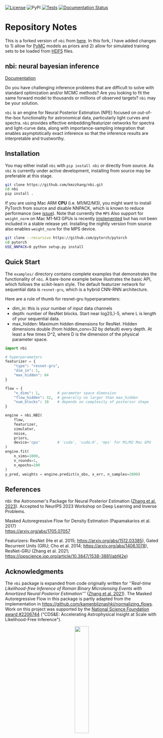 [![License](https://img.shields.io/badge/License-BSD_3--Clause-blue.svg)](https://opensource.org/licenses/BSD-3-Clause) ![PyPI](https://img.shields.io/pypi/v/nbi)
[![Tests](https://github.com/kmzzhang/nbi/actions/workflows/tests.yml/badge.svg)](https://github.com/kmzzhang/nbi/actions/workflows/tests.yml)
[![Documentation Status](https://readthedocs.org/projects/nbi/badge/?version=latest)](https://nbi.readthedocs.io/en/latest/?badge=latest)

# Repository Notes

This is a forked version of `nbi` from [here](https://github.com/kmzzhang/nbi). 
In this fork, I have added changes to 1) allow for [PyMC](https://www.pymc.io/welcome.html) models as priors and 
2) allow for simulated training sets to be loaded from [HDF5](https://www.hdfgroup.org/solutions/hdf5/) files.

## nbi: neural bayesian inference

[Documentation](https://nbi.readthedocs.io/en/latest/)

Do you have challenging inference problems that are difficult to solve with standard optimization and/or MCMC methods?
Are you looking to fit the same forward model to thousands or millions of observed targets?
`nbi` may be your solution.

`nbi` is an engine for Neural Posterior Estimation (NPE) focused on out-of-the-box functionality for astronomical data,
particularly light curves and spectra.
`nbi` provides effective embedding/featurizer networks for spectra and light-curve data, along
with importance-sampling integration that enables asymptotically exact inference so that the inference results are
interpretable and trustworthy.

## Installation

You may either install `nbi` with `pip install nbi` or directly from source. As `nbi` is currently under active development,
installing from source may be preferable at this stage.

```bash
git clone https://github.com/kmzzhang/nbi.git
cd nbi
pip install .
```

If you are using Mac ARM **CPU** (i.e. M1/M2/M3), you might want to install PyTorch from source and disable NNPACK, which is known to
reduce performance (see [issue](https://github.com/pytorch/pytorch/issues/107534)). Note that currently the `MPS`
Also support for `weight_norm` on Mac M1-M3 GPUs is recently
[implemented](https://github.com/pytorch/pytorch/pull/108008) but has not been included in a stable
release yet. Installing the nightly version from source also enables `weight_norm` for
the MPS device.

```bash
git clone --recursive https://github.com/pytorch/pytorch
cd pytorch
USE_NNPACK=0 python setup.py install
```

## Quick Start

The `examples/` directory contains complete examples that demonstrates the functionality of `nbi`. A bare-bone
example below illustrates the basic API, which follows the scikit-learn style. The default featurizer network for
sequential data is `resnet-gru`, which is a hybrid CNN-RNN architecture.

Here are a rule of thumb for resnet-gru hyperparameters:

- dim_in: this is your number of input data channels
- depth: number of ResNet blocks. Start near log2(L)-5, where L is length of your sequential data.
- max_hidden: Maximum hidden dimensions for ResNet. Hidden dimensions double (from hidden_conv=32 by default) every
  depth. At least a few times D^2, where D is the dimension of the physical parameter space.

```python
import nbi

# hyperparameters
featurizer = {
    "type": "resnet-gru",
    "dim_in": 1,
    "max_hidden": 64
}

flow = {
    "n_dims": 1,        # parameter space dimension
    "flow_hidden": 32,  # generally no larger than max_hidden
    "num_blocks": 10    # depends on complexity of posterior shape
}

engine = nbi.NBI(
    flow,
    featurizer,
    simulator,
    noise,
    priors,
    device='cpu'        # 'cuda', 'cuda:0', 'mps' for M1/M2 Mac GPU
)
engine.fit(
    n_sims=1000,
    n_rounds=1,
    n_epochs=100
)
y_pred, weights = engine.predict(x_obs, x_err, n_samples=2000)
```

## References

nbi: the Astronomer's Package for Neural Posterior Estimation
([Zhang et al. 2023](https://arxiv.org/abs/2312.03824)). Accepted to NeurIPS 2023 Workshop on Deep Learning and
Inverse Problems.

Masked Autoregressive Flow for Density Estimation (Papamakarios et al. 2017)\
https://arxiv.org/abs/1705.07057

Featurizers: ResNet (He et al. 2015; https://arxiv.org/abs/1512.03385), Gated Recurrent Units
(GRU; Cho et al. 2014; https://arxiv.org/abs/1406.1078),
ResNet-GRU (Zhang et al. 2021; https://iopscience.iop.org/article/10.3847/1538-3881/abf42e)

## Acknowledgments

The `nbi` package is expanded from code originally written for _''Real-time Likelihood-free Inference of Roman Binary Microlensing Events
with Amortized Neural Posterior Estimation'''_ ([Zhang et al. 2021](https://iopscience.iop.org/article/10.3847/1538-3881/abf42e)).
The Masked Autoregressive Flow in this package is partly adapted from the implementation in
https://github.com/kamenbliznashki/normalizing_flows.
Work on this project was supported by the [National Science Foundation award #2206744](https://www.nsf.gov/awardsearch/showAward?AWD_ID=2206744&HistoricalAwards=false) ("CDS&E: Accelerating Astrophysical Insight at Scale with Likelihood-Free Inference").

<center><img src="https://new.nsf.gov/themes/custom/nsf_theme/components/images/logo/logo-desktop.svg" width="30%"></center>
